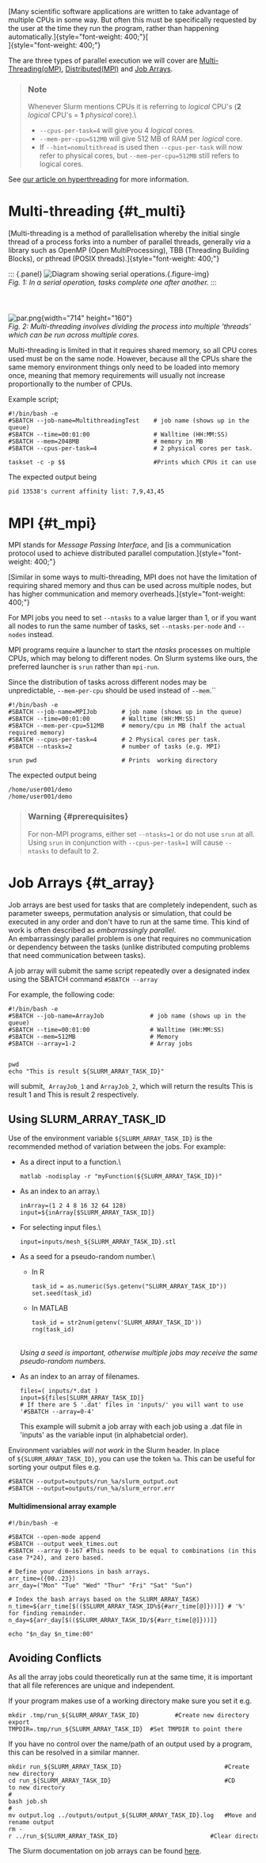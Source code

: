 [Many scientific software applications are written to take advantage of
multiple CPUs in some way. But often this must be specifically requested
by the user at the time they run the program, rather than happening
automatically.]{style="font-weight: 400;"}[\
]{style="font-weight: 400;"}

The are three types of parallel execution we will cover
are [Multi-Threading(oMP)](#t_multi),
[Distributed(MPI)](#t_mpi) and [Job Arrays](#t_array).

> ### Note
>
> Whenever Slurm mentions CPUs it is referring to *logical* CPU\'s
> (**2** *logical* CPU\'s = **1** *physical* core).\
>
> -   `--cpus-per-task=4` will give you 4 *logical* cores.
> -   `--mem-per-cpu=512MB` will give 512 MB of RAM per *logical* core.
> -   If `--hint=nomultithread` is used then `--cpus-per-task` will now
>     refer to physical cores, but `--mem-per-cpu=512MB` still refers to
>     logical cores.

See [our article on
hyperthreading](https://support.nesi.org.nz/hc/en-gb/articles/360000568236)
for more information.

Multi-threading {#t_multi}
===============

[Multi-threading is a method of parallelisation whereby the initial
single thread of a process forks into a number of parallel threads,
generally *via* a library such as OpenMP (Open MultiProcessing), TBB
(Threading Building Blocks), or pthread (POSIX
threads).]{style="font-weight: 400;"}

::: {.panel}
![Diagram showing serial
operations.](https://support.nesi.org.nz/hc/article_attachments/360001532455/serial.png){.figure-img}\
*Fig. 1: In a serial operation, tasks complete one after another.*
:::

####  

![par.png](https://support.nesi.org.nz/hc/article_attachments/360001532435/par.png){width="714"
height="160"}*\
Fig. 2: Multi-threading involves dividing the process into multiple
\'threads\' which can be run across multiple cores.*

Multi-threading is limited in that it requires shared memory, so all
CPU cores used must be on the same node. However, because all the CPUs
share the same memory environment things only need to be loaded into
memory once, meaning that memory requirements will usually not increase
proportionally to the number of CPUs.

Example script;

    #!/bin/bash -e
    #SBATCH --job-name=MultithreadingTest    # job name (shows up in the queue)
    #SBATCH --time=00:01:00                  # Walltime (HH:MM:SS)
    #SBATCH --mem=2048MB                     # memory in MB 
    #SBATCH --cpus-per-task=4                # 2 physical cores per task.

    taskset -c -p $$                         #Prints which CPUs it can use

The expected output being

    pid 13538's current affinity list: 7,9,43,45

MPI {#t_mpi}
===

MPI stands for *Message Passing Interface*, and [is a communication
protocol used to achieve distributed parallel
computation.]{style="font-weight: 400;"}

[Similar in some ways to multi-threading, MPI does not have the
limitation of requiring shared memory and thus can be used across
multiple nodes, but has higher communication and memory
overheads.]{style="font-weight: 400;"}

For MPI jobs you need to set `--ntasks` to a value larger than 1, or if
you want all nodes to run the same number of tasks, set
`--ntasks-per-node` and `--nodes` instead.

MPI programs require a launcher to start the *ntasks* processes on
multiple CPUs, which may belong to different nodes. On Slurm systems
like ours, the preferred launcher is `srun` rather than `mpi-run`.

Since the distribution of tasks across different nodes may be
unpredictable, `--mem-per-cpu` should be used instead of `--mem`.``

    #!/bin/bash -e
    #SBATCH --job-name=MPIJob       # job name (shows up in the queue)
    #SBATCH --time=00:01:00         # Walltime (HH:MM:SS)
    #SBATCH --mem-per-cpu=512MB     # memory/cpu in MB (half the actual required memory)
    #SBATCH --cpus-per-task=4       # 2 Physical cores per task.
    #SBATCH --ntasks=2              # number of tasks (e.g. MPI)

    srun pwd                        # Prints  working directory

The expected output being

    /home/user001/demo
    /home/user001/demo

> ### Warning {#prerequisites}
>
> For non-MPI programs, either set `--ntasks=1` or do not use `srun` at
> all. Using `srun` in conjunction with `--cpus-per-task=1` will
> cause `--ntasks` to default to 2.

Job Arrays {#t_array}
==========

Job arrays are best used for tasks that are completely independent, such
as parameter sweeps, permutation analysis or simulation, that could be
executed in any order and don\'t have to run at the same time. This kind
of work is often described as *embarrassingly parallel*.\
An embarrassingly parallel problem is one that requires no communication
or dependency between the tasks (unlike distributed computing problems
that need communication between tasks).

A job array will submit the same script repeatedly over a designated
index using the SBATCH command `#SBATCH --array`

For example, the following code:

    #!/bin/bash -e
    #SBATCH --job-name=ArrayJob             # job name (shows up in the queue)
    #SBATCH --time=00:01:00                 # Walltime (HH:MM:SS)
    #SBATCH --mem=512MB                     # Memory
    #SBATCH --array=1-2                     # Array jobs


    pwd
    echo "This is result ${SLURM_ARRAY_TASK_ID}"

will submit,  `ArrayJob_1` and `ArrayJob_2`, which will return the
results This is result 1 and This is result 2 respectively.

Using SLURM\_ARRAY\_TASK\_ID
----------------------------

Use of the environment variable `${SLURM_ARRAY_TASK_ID}` is the
recommended method of variation between the jobs. For example:

-   As a direct input to a function.\

        matlab -nodisplay -r "myFunction(${SLURM_ARRAY_TASK_ID})"

-   As an index to an array.\

        inArray=(1 2 4 8 16 32 64 128)
        input=${inArray[$SLURM_ARRAY_TASK_ID]}

-   For selecting input files.\

        input=inputs/mesh_${SLURM_ARRAY_TASK_ID}.stl

-   As a seed for a pseudo-random number.\
    -   In R

            task_id = as.numeric(Sys.getenv("SLURM_ARRAY_TASK_ID"))
            set.seed(task_id)

    -   In MATLAB

            task_id = str2num(getenv('SLURM_ARRAY_TASK_ID'))
            rng(task_id)

    *\
    Using a seed is important, otherwise multiple jobs may receive the
    same pseudo-random numbers.*
-   As an index to an array of filenames. 

        files=( inputs/*.dat )
        input=${files[SLURM_ARRAY_TASK_ID]}
        # If there are 5 '.dat' files in 'inputs/' you will want to use '#SBATCH --array=0-4' 

    This example will submit a job array with each job using a .dat file
    in \'inputs\' as the variable input (in alphabetcial order).

Environment variables *will not work* in the Slurm header. In place
of `${SLURM_ARRAY_TASK_ID}`, you can use the token `%a`. This can be
useful for sorting your output files e.g.

    #SBATCH --output=outputs/run_%a/slurm_output.out
    #SBATCH --output=outputs/run_%a/slurm_error.err

#### Multidimensional array example

    #!/bin/bash -e

    #SBATCH --open-mode append
    #SBATCH --output week_times.out
    #SBATCH --array 0-167 #This needs to be equal to combinations (in this case 7*24), and zero based.

    # Define your dimensions in bash arrays.
    arr_time=({00..23})
    arr_day=("Mon" "Tue" "Wed" "Thur" "Fri" "Sat" "Sun") 

    # Index the bash arrays based on the SLURM_ARRAY_TASK)
    n_time=${arr_time[$(($SLURM_ARRAY_TASK_ID%${#arr_time[@]}))]} # '%' for finding remainder.
    n_day=${arr_day[$(($SLURM_ARRAY_TASK_ID/${#arr_time[@]}))]}

    echo "$n_day $n_time:00"

Avoiding Conflicts
------------------

As all the array jobs could theoretically run at the same time, it is
important that all file references are unique and independent.

If your program makes use of a working directory make sure you set it
e.g.

    mkdir .tmp/run_${SLURM_ARRAY_TASK_ID}          #Create new directory
    export TMPDIR=.tmp/run_${SLURM_ARRAY_TASK_ID}  #Set TMPDIR to point there

If you have no control over the name/path of an output used by a
program, this can be resolved in a similar manner.

    mkdir run_${SLURM_ARRAY_TASK_ID}                             #Create new directory
    cd run_${SLURM_ARRAY_TASK_ID}                                #CD to new directory
    #
    bash job.sh
    #
    mv output.log ../outputs/output_${SLURM_ARRAY_TASK_ID}.log   #Move and rename output
    rm -r ../run_${SLURM_ARRAY_TASK_ID}                          #Clear directory

The Slurm documentation on job arrays can be
found [here](https://slurm.schedmd.com/job_array.html).

 
